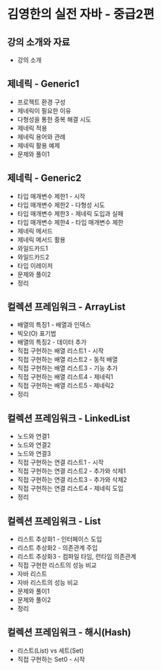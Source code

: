 # 김영한의 실전 자바 - 중급2편

## 강의 소개와 자료

- 강의 소개

## 제네릭 - Generic1

- 프로젝트 환경 구성
- 제네릭이 필요한 이유
- 다형성을 통한 중복 해결 시도
- 제네릭 적용
- 제네릭 용어와 관례
- 제네릭 활용 예제
- 문제와 풀이1

## 제네릭 - Generic2

- 타입 매개변수 제한1 - 시작
- 타입 매개변수 제한2 - 다형성 시도
- 타입 매개변수 제한3 - 제네릭 도입과 실패
- 타입 매개변수 제한4 - 타입 매개변수 제한
- 제네릭 메서드
- 제네릭 메서드 활용
- 와일드카드1
- 와일드카드2
- 타입 이레이저
- 문제와 풀이2
- 정리

## 컬렉션 프레임워크 - ArrayList

- 배열의 특징1 - 배열과 인덱스
- 빅오(O) 표기법
- 배열의 특징2 - 데이터 추가
- 직접 구현하는 배열 리스트1 - 시작
- 직접 구현하는 배열 리스트2 - 동적 배열
- 직접 구현하는 배열 리스트3 - 기능 추가
- 직접 구현하는 배열 리스트4 - 제네릭1
- 직접 구현하는 배열 리스트5 - 제네릭2
- 정리

## 컬렉션 프레임워크 - LinkedList

- 노드와 연결1
- 노드와 연결2
- 노드와 연결3
- 직접 구현하는 연결 리스트1 - 시작
- 직접 구현하는 연결 리스트2 - 추가와 삭제1
- 직접 구현하는 연결 리스트3 - 추가와 삭제2
- 직접 구현하는 연결 리스트4 - 제네릭 도입
- 정리

## 컬렉션 프레임워크 - List

- 리스트 추상화1 - 인터페이스 도입
- 리스트 추상화2 - 의존관계 주입
- 리스트 추상화3 - 컴파일 타임, 런타임 의존관계
- 직접 구현한 리스트의 성능 비교
- 자바 리스트
- 자바 리스트의 성능 비교
- 문제와 풀이1
- 문제와 풀이2
- 정리

## 컬렉션 프레임워크 - 해시(Hash)

- 리스트(List) vs 세트(Set)
- 직접 구현하는 Set0 - 시작